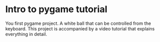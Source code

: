 # Intro to pygame tutorial
 You first pygame project. A white ball that can be controlled from the keyboard. This project is accompanied by a video tutorial that explains everything in detail.
